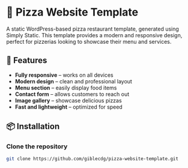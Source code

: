 # 🍕 Pizza Website Template

A static WordPress-based pizza restaurant template, generated using Simply Static. This template provides a modern and responsive design, perfect for pizzerias looking to showcase their menu and services.

## 🚀 Features

- **Fully responsive** – works on all devices
- **Modern design** – clean and professional layout
- **Menu section** – easily display food items
- **Contact form** – allows customers to reach out
- **Image gallery** – showcase delicious pizzas
- **Fast and lightweight** – optimized for speed

## 📦 Installation

### Clone the repository

```bash
git clone https://github.com/giblecdg/pizza-website-template.git
```
